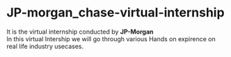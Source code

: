 # JP-morgan_chase-virtual-internship
It is the virtual internship conducted by <b>JP-Morgan</b><br>
In this virtual Intership we will go through various Hands on expirence on real life industry usecases.
